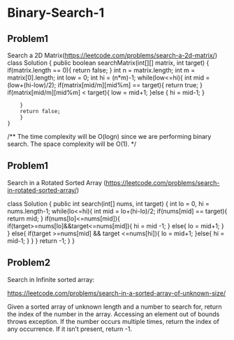 # Binary-Search-1


## Problem1 
Search a 2D Matrix(https://leetcode.com/problems/search-a-2d-matrix/)
class Solution {
    public boolean searchMatrix(int[][] matrix, int target) {
        if(matrix.length == 0){
            return false;
        }
        int n = matrix.length;
        int m = matrix[0].length;
        int low = 0;
        int hi = (n*m)-1;
        while(low<=hi){
            int mid = (low+(hi-low)/2);
            if(matrix[mid/m][mid%m] == target){
                return true;
            }
            if(matrix[mid/m][mid%m] < target){
                low = mid+1;
            }else {
                hi = mid-1;
            }
            
        }
        return false;
        }
    }
/**
The time complexity will be O(logn) since we are performing binary search.
The space complexity will be O(1).
*/


## Problem1 
Search in a Rotated Sorted Array (https://leetcode.com/problems/search-in-rotated-sorted-array/)

class Solution {
    public int search(int[] nums, int target) {
        int lo = 0, hi = nums.length-1;
        while(lo<=hi){
            int mid = lo+(hi-lo)/2;
            if(nums[mid] == target){
                return mid;
            }
            if(nums[lo]<=nums[mid]){
                if(target>=nums[lo]&&target<=nums[mid]){
                    hi = mid -1;
                }
                else{
                    lo = mid+1;
                }
            }
            else{
                if(target >=nums[mid] && target <=nums[hi]){
                    lo = mid+1;
                }else{
                    hi = mid-1;
                }
            }
        }
        return -1;
    }
}


## Problem2
Search in Infinite sorted array: 

https://leetcode.com/problems/search-in-a-sorted-array-of-unknown-size/

Given a sorted array of unknown length and a number to search for, return the index of the number in the array. Accessing an element out of bounds throws exception. If the number occurs multiple times, return the index of any occurrence. If it isn’t present, return -1.

